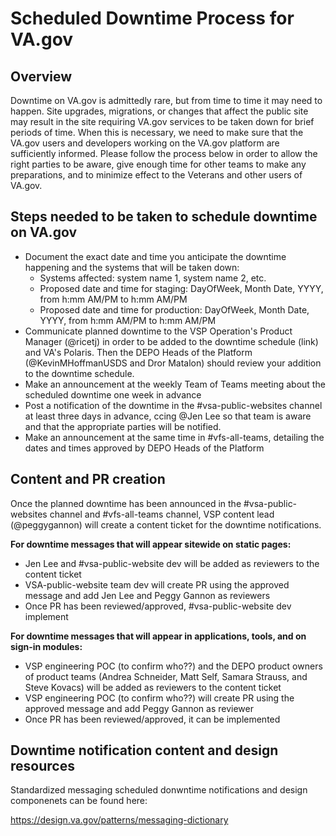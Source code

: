 # Scheduled Downtime Process for VA.gov

## Overview
Downtime on VA.gov is admittedly rare, but from time to time it may need to happen. Site upgrades, migrations, or changes that affect the public site may result in the site requiring VA.gov services to be taken down for brief periods of time. When this is necessary, we need to make sure that the VA.gov users and developers working on the VA.gov platform are sufficiently informed. Please follow the process below in order to allow the right parties to be aware, give enough time for other teams to make any preparations, and to minimize effect to the Veterans and other users of VA.gov. 

## Steps needed to be taken to schedule downtime on VA.gov

- Document the exact date and time you anticipate the downtime happening and the systems that will be taken down:
    - Systems affected: system name 1, system name 2, etc.
    - Proposed date and time for staging: DayOfWeek, Month Date, YYYY, from h:mm AM/PM to h:mm AM/PM
    - Proposed date and time for production: DayOfWeek, Month Date, YYYY, from h:mm AM/PM to h:mm AM/PM
- Communicate planned downtime to the VSP Operation's Product Manager (@ricetj) in order to be added to the downtime schedule (link) and VA's Polaris. Then the DEPO Heads of the Platform (@KevinMHoffmanUSDS and Dror Matalon) should review your addition to the downtime schedule.
- Make an announcement at the weekly Team of Teams meeting about the scheduled downtime one week in advance 
- Post a notification of the downtime in the #vsa-public-websites channel at least three days in advance, ccing @Jen Lee so that team is aware and that the appropriate parties will be notified.
- Make an announcement at the same time in #vfs-all-teams, detailing the dates and times approved by DEPO Heads of the Platform 

## Content and PR creation 

Once the planned downtime has been announced in the #vsa-public-websites channel and #vfs-all-teams channel, VSP content lead (@peggygannon) will create a content ticket for the downtime notifications. 
 
 **For downtime messages that will appear sitewide on static pages:**
 - Jen Lee and #vsa-public-website dev will be added as reviewers to the content ticket 
 - VSA-public-website team dev will create PR using the approved message and add Jen Lee and Peggy Gannon as reviewers
 - Once PR has been reviewed/approved, #vsa-public-website dev implement
 
 **For downtime messages that will appear in applications, tools, and on sign-in modules:**
 - VSP engineering POC (to confirm who??) and the DEPO product owners of product teams (Andrea Schneider, Matt Self, Samara Strauss, and Steve Kovacs) will be added as reviewers to the content ticket
 - VSP engineering POC (to confirm who??) will create PR using the approved message and add Peggy Gannon as reviewer 
 - Once PR has been reviewed/approved, it can be implemented 

 
 ## Downtime notification content and design resources
 
 Standardized messaging scheduled donwntime notifications and design componenets can be found here: 
 
 https://design.va.gov/patterns/messaging-dictionary
 
  
 
